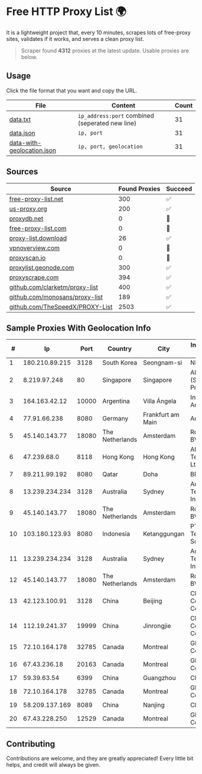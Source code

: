 
# Free HTTP Proxy List 🌍

It is a lightweight project that, every 10 minutes, scrapes lots of free-proxy sites, validates if it works, and serves a clean proxy list.


> Scraper found **4312** proxies at the latest update. Usable proxies are below.

## Usage

Click the file format that you want and copy the URL.


|File|Content|Count|
|----|-------|-----|
|[data.txt](https://raw.githubusercontent.com/themiralay/Proxy-List-World/master/data.txt)|`ip_address:port` combined (seperated new line)|31|
|[data.json](https://raw.githubusercontent.com/themiralay/Proxy-List-World/master/data.json)|`ip, port`|31|
|[data-with-geolocation.json](https://raw.githubusercontent.com/themiralay/Proxy-List-World/master/data-with-geolocation.json)|`ip, port, geolocation`|31|

## Sources

|Source|Found Proxies|Succeed|
|------|-------------|-------|
|[free-proxy-list.net](https://free-proxy-list.net)|300|✅|
|[us-proxy.org](https://www.us-proxy.org)|200|✅|
|[proxydb.net](http://proxydb.net)|0|🚫|
|[free-proxy-list.com](https://free-proxy-list.com/?page=&port=&type%5B%5D=http&type%5B%5D=https&up_time=0&search=Search)|0|🚫|
|[proxy-list.download](https://www.proxy-list.download/HTTP)|26|✅|
|[vpnoverview.com](https://vpnoverview.com/privacy/anonymous-browsing/free-proxy-servers)|0|🚫|
|[proxyscan.io](https://www.proxyscan.io)|0|🚫|
|[proxylist.geonode.com](https://proxylist.geonode.com/api/proxy-list?limit=300&page=1&sort_by=lastChecked&sort_type=desc&protocols=http,https)|300|✅|
|[proxyscrape.com](https://api.proxyscrape.com/v2/?request=displayproxies&protocol=http&timeout=10000&country=all&ssl=all&anonymity=all)|394|✅|
|[github.com/clarketm/proxy-list](https://raw.githubusercontent.com/clarketm/proxy-list/master/proxy-list-raw.txt)|400|✅|
|[github.com/monosans/proxy-list](https://raw.githubusercontent.com/monosans/proxy-list/main/proxies/http.txt)|189|✅|
|[github.com/TheSpeedX/PROXY-List](https://raw.githubusercontent.com/TheSpeedX/PROXY-List/master/http.txt)|2503|✅|


## Sample Proxies With Geolocation Info

|#|Ip|Port|Country|City|Internet Service Provider|
|-|--|----|-------|----|-------------------------|
|1|180.210.89.215|3128|South Korea|Seongnam-si|NHNCLOUD|
|2|8.219.97.248|80|Singapore|Singapore|Alibaba Cloud (Singapore) Private Limited|
|3|164.163.42.12|10000|Argentina|Villa Ángela|Interret Villa Angela SRL|
|4|77.91.66.238|8080|Germany|Frankfurt am Main|Andrii Hrosh|
|5|45.140.143.77|18080|The Netherlands|Amsterdam|RoyaleHosting BV|
|6|47.239.68.0|8118|Hong Kong|Hong Kong|Alibaba (US) Technology Co., Ltd.|
|7|89.211.99.192|8080|Qatar|Doha|BRAS|
|8|13.239.234.234|3128|Australia|Sydney|Amazon Technologies Inc.|
|9|45.140.143.77|18080|The Netherlands|Amsterdam|RoyaleHosting BV|
|10|103.180.123.93|8080|Indonesia|Ketanggungan|PT Indo Telemedia Solusi|
|11|13.239.234.234|3128|Australia|Sydney|Amazon Technologies Inc.|
|12|45.140.143.77|18080|The Netherlands|Amsterdam|RoyaleHosting BV|
|13|42.123.100.91|3128|China|Beijing|Cloud Computing Corporation|
|14|112.19.241.37|19999|China|Jinrongjie|China Mobile Communications Corporation|
|15|72.10.164.178|32785|Canada|Montreal|GloboTech Communications|
|16|67.43.236.18|20163|Canada|Montreal|GloboTech Communications|
|17|59.39.63.54|6399|China|Guangzhou|Chinanet|
|18|72.10.164.178|32785|Canada|Montreal|GloboTech Communications|
|19|58.209.137.169|8089|China|Nanjing|China Telecom|
|20|67.43.228.250|12529|Canada|Montreal|GloboTech Communications|



## Contributing

Contributions are welcome, and they are greatly appreciated! Every
little bit helps, and credit will always be given.

